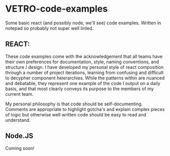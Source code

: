 # VETRO-code-examples
Some basic react (and possibly node, we'll see) code examples. Written in notepad so probably not super well linted.

## REACT:
These code examples come with the acknowledgement that all teams have their own preferences for documentation, style,
naming conventions, and structure / design. I have developed my personal style of react composition through a number
of project iterations, learning from confusing and difficult to decypher component heierarchies. While the patterns
within are nuanced and debatable, they represent one example of the code I output on a daily basis, and that most
clearly conveys its purpose to the members of my current team.

My personal philosophy is that code should be self-documenting. Comments are appropriate to highlight gotcha's and
explain complex pieces of logic but otherwise well written code should be easy to read and understand.

## Node.JS
Coming soon!
